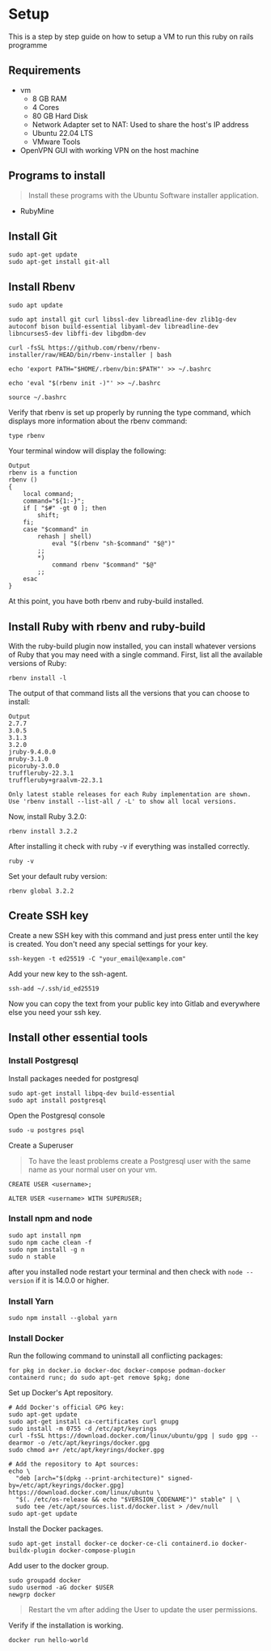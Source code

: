 # Setup

This is a step by step guide on how to setup a VM to run this ruby on rails programme

## Requirements


- vm
    - 8 GB RAM
    - 4 Cores
    - 80 GB Hard Disk
    - Network Adapter set to NAT: Used to share the host's IP address
    - Ubuntu 22.04 LTS
    - VMware Tools
- OpenVPN GUI with working VPN on the host machine

## Programs to install

> Install these programs with the Ubuntu Software installer application.

- RubyMine

## Install Git


```shell
sudo apt-get update
sudo apt-get install git-all
```

## Install Rbenv

```shell
sudo apt update
```

```shell
sudo apt install git curl libssl-dev libreadline-dev zlib1g-dev autoconf bison build-essential libyaml-dev libreadline-dev libncurses5-dev libffi-dev libgdbm-dev
```

```shell
curl -fsSL https://github.com/rbenv/rbenv-installer/raw/HEAD/bin/rbenv-installer | bash
```

```shell
echo 'export PATH="$HOME/.rbenv/bin:$PATH"' >> ~/.bashrc
```

```shell
echo 'eval "$(rbenv init -)"' >> ~/.bashrc
```

```shell
source ~/.bashrc
```
Verify that rbenv is set up properly by running the type command, which displays more information about the rbenv command:

```shell
type rbenv
```
Your terminal window will display the following:

```shell
Output
rbenv is a function
rbenv ()
{
    local command;
    command="${1:-}";
    if [ "$#" -gt 0 ]; then
        shift;
    fi;
    case "$command" in
        rehash | shell)
            eval "$(rbenv "sh-$command" "$@")"
        ;;
        *)
            command rbenv "$command" "$@"
        ;;
    esac
}
```
At this point, you have both rbenv and ruby-build installed.
## Install Ruby with rbenv and ruby-build

With the ruby-build plugin now installed, you can install whatever versions of Ruby that you may need with a single command. First, list all the available versions of Ruby:
```shell
rbenv install -l
```
The output of that command lists all the versions that you can choose to install:

```shell
Output
2.7.7
3.0.5
3.1.3
3.2.0
jruby-9.4.0.0
mruby-3.1.0
picoruby-3.0.0
truffleruby-22.3.1
truffleruby+graalvm-22.3.1

Only latest stable releases for each Ruby implementation are shown.
Use 'rbenv install --list-all / -L' to show all local versions.
```
Now, install Ruby 3.2.0:

```shell
rbenv install 3.2.2
```
After installing it check with ruby -v if everything was installed correctly.

```shell
ruby -v
```
Set your default ruby version:
```shell
rbenv global 3.2.2
```

## Create SSH key

Create a new SSH key with this command and just press enter until the key is created. You don't need any special settings for your key.
```shell
ssh-keygen -t ed25519 -C "your_email@example.com"
```
Add your new key to the ssh-agent.

```shell
ssh-add ~/.ssh/id_ed25519
```

Now you can copy the text from your public key into Gitlab and everywhere else you need your ssh key.

## Install other essential tools
### Install Postgresql

Install packages needed for postgresql
```shell
sudo apt-get install libpq-dev build-essential
sudo apt install postgresql
```

Open the Postgresql console
```shell
sudo -u postgres psql
```

Create a Superuser
> To have the least problems create a Postgresql user with the same name as your normal user on your vm.


```postgresql
CREATE USER <username>;
```

```postgresql
ALTER USER <username> WITH SUPERUSER;
```

### Install npm and node


```shell
sudo apt install npm
sudo npm cache clean -f
sudo npm install -g n
sudo n stable
```

after you installed node restart your terminal and then check with ``node --version`` if it is 14.0.0 or higher.
### Install Yarn

```shell
sudo npm install --global yarn
```

### Install Docker

Run the following command to uninstall all conflicting packages:
```shell
for pkg in docker.io docker-doc docker-compose podman-docker containerd runc; do sudo apt-get remove $pkg; done
```

Set up Docker's Apt repository.

```shell
# Add Docker's official GPG key:
sudo apt-get update
sudo apt-get install ca-certificates curl gnupg
sudo install -m 0755 -d /etc/apt/keyrings
curl -fsSL https://download.docker.com/linux/ubuntu/gpg | sudo gpg --dearmor -o /etc/apt/keyrings/docker.gpg
sudo chmod a+r /etc/apt/keyrings/docker.gpg

# Add the repository to Apt sources:
echo \
  "deb [arch="$(dpkg --print-architecture)" signed-by=/etc/apt/keyrings/docker.gpg] https://download.docker.com/linux/ubuntu \
  "$(. /etc/os-release && echo "$VERSION_CODENAME")" stable" | \
  sudo tee /etc/apt/sources.list.d/docker.list > /dev/null
sudo apt-get update
```

Install the Docker packages.
```shell
sudo apt-get install docker-ce docker-ce-cli containerd.io docker-buildx-plugin docker-compose-plugin
```

Add user to the docker group.
```shell
sudo groupadd docker
sudo usermod -aG docker $USER
newgrp docker
```
> Restart the vm after adding the User to update the user permissions.

Verify if the installation is working.
```shell
docker run hello-world
```
